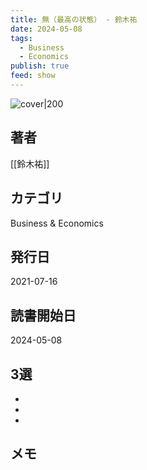 ```yaml
---
title: 無（最高の状態） - 鈴木祐
date: 2024-05-08
tags:
  - Business
  - Economics
publish: true
feed: show
---
```

![cover|200](http://books.google.com/books/content?id=szY4EAAAQBAJ&printsec=frontcover&img=1&zoom=1&edge=curl&source=gbs_api)
## 著者
[[鈴木祐]]
## カテゴリ
Business & Economics
## 発行日
2021-07-16
## 読書開始日
2024-05-08

## 3選
 - 
 - 
 - 
## メモ
